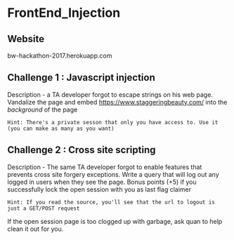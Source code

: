 FrontEnd_Injection
===========

Website
----------
bw-hackathon-2017.herokuapp.com


Challenge 1 : Javascript injection
----------

Description - a TA developer forgot to escape strings on his web page. Vandalize the page and embed https://www.staggeringbeauty.com/ into the *background* of the page

`Hint: There's a private sesson that only you have access to. Use it (you can make as many as you want)`

Challenge 2 : Cross site scripting
----------
Description - The same TA developer forgot to enable features that prevents cross site forgery exceptions. Write a query that will log out any logged in users when they see the page. Bonus points (+5) if you successfully lock the open session with you as last flag claimer

`Hint: If you read the source, you'll see that the url to logout is just a GET/POST request`

If the open session page is too clogged up with garbage, ask quan to help clean it out for you. 